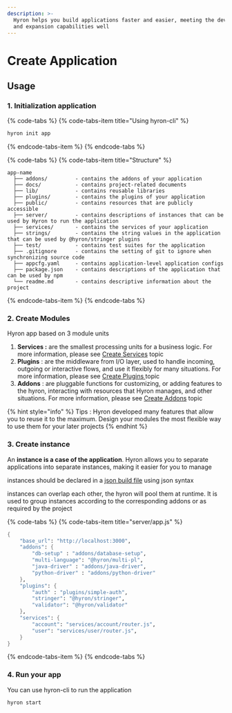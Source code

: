 ```yaml
---
description: >-
  Hyron helps you build applications faster and easier, meeting the development
  and expansion capabilities well
---
```


# Create Application

## Usage

### 1. Initialization application

{% code-tabs %}
{% code-tabs-item title="Using hyron-cli" %}
```bash
hyron init app
```
{% endcode-tabs-item %}
{% endcode-tabs %}

{% code-tabs %}
{% code-tabs-item title="Structure" %}
```text
app-name
  ├── addons/         - contains the addons of your application
  ├── docs/           - contains project-related documents
  ├── lib/            - contains reusable libraries
  ├── plugins/        - contains the plugins of your application
  ├── public/         - contains resources that are publicly accessible
  ├── server/         - contains descriptions of instances that can be used by Hyron to run the application
  ├── services/       - contains the services of your application
  ├── strings/        - contains the string values in the application that can be used by @hyron/stringer plugins
  ├── test/           - contains test suites for the application
  ├── .gitignore      - contains the setting of git to ignore when synchronizing source code
  ├── appcfg.yaml     - contains application-level application configs
  ├── package.json    - contains descriptions of the application that can be used by npm
  └── readme.md       - contains descriptive information about the project
```
{% endcode-tabs-item %}
{% endcode-tabs %}

### 2. Create Modules

Hyron app based on 3 module units

1. **Services :** are the smallest processing units for a business logic. For more information, please see [Create Services](create-services.md) topic
2. **Plugins** : are the middleware from I/O layer, used to handle incoming, outgoing or interactive flows, and use it flexibly for many situations. For more information, please see [Create Plugins ](create-services.md)topic
3. **Addons** : are pluggable functions for customizing, or adding features to the hyron, interacting with resources that Hyron manages, and other situations. For more information, please see [Create Addons](create-addons.md) topic

{% hint style="info" %}
Tips : Hyron developed many features that allow you to reuse it to the maximum. Design your modules the most flexible way to use them for your later projects
{% endhint %}

### 3. Create instance

An **instance is a case of the application**. Hyron allows you to separate applications into separate instances, making it easier for you to manage

instances should be declared in a [json build file](json-build-file.md) using json syntax

instances can overlap each other, the hyron will pool them at runtime. It is used to group instances according to the corresponding addons or as required by the project

{% code-tabs %}
{% code-tabs-item title="server/app.js" %}
```scheme
{
    "base_url": "http://localhost:3000",
    "addons": {
        "db-setup" : "addons/database-setup",
        "multi-language": "@hyron/multi-pl",
        "java-driver" : "addons/java-driver",
        "python-driver" : "addons/python-driver"
    },
    "plugins": {
        "auth" : "plugins/simple-auth",
        "stringer": "@hyron/stringer",
        "validator": "@hyron/validator"
    },
    "services": {
        "account": "services/account/router.js",
        "user": "services/user/router.js",
    }
}
```
{% endcode-tabs-item %}
{% endcode-tabs %}

### 4. Run your app

You can use hyron-cli to run the application

```text
hyron start
```

